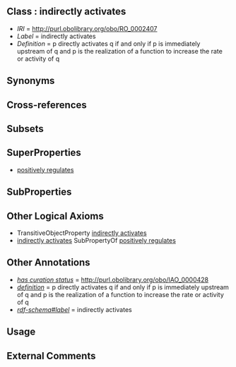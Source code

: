
## Class : indirectly activates

 * *IRI* = http://purl.obolibrary.org/obo/RO_0002407
 * *Label* = indirectly activates
 * *Definition* = p directly activates q if and only if p is immediately upstream of q and p is the realization of a function to increase the rate or activity of q

## Synonyms


## Cross-references


## Subsets


## SuperProperties

 * [positively regulates](../../RO/13/RO_0002213.md)

## SubProperties


## Other Logical Axioms

 * TransitiveObjectProperty [indirectly activates](../../RO/07/RO_0002407.md)
 * [indirectly activates](../../RO/07/RO_0002407.md) SubPropertyOf [positively regulates](../../RO/13/RO_0002213.md)

## Other Annotations

 * *[has curation status](../../IAO/14/IAO_0000114.md)* = http://purl.obolibrary.org/obo/IAO_0000428
 * *[definition](../../IAO/15/IAO_0000115.md)* = p directly activates q if and only if p is immediately upstream of q and p is the realization of a function to increase the rate or activity of q
 * *[rdf-schema#label](../../el/rdf-schema#label.md)* = indirectly activates

## Usage


## External Comments

